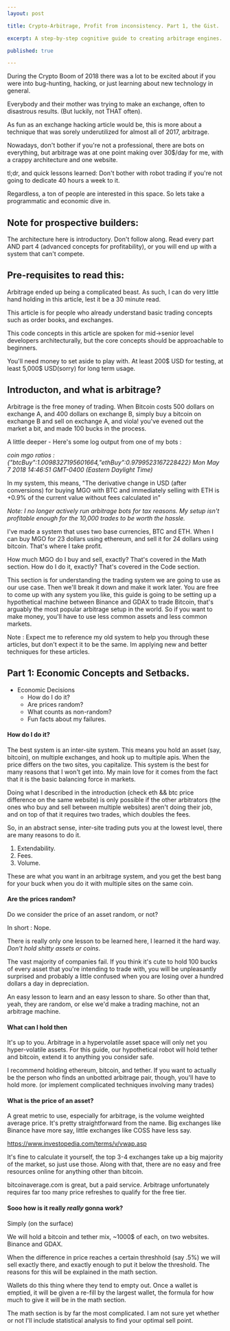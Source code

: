 ```yaml
---
layout: post

title: Crypto-Arbitrage, Profit from inconsistency. Part 1, the Gist.

excerpt: A step-by-step cognitive guide to creating arbitrage engines.

published: true

---
```



During the Crypto Boom of 2018 there was a lot to be excited about if you were into bug-hunting, hacking, or just learning about new technology in general.

Everybody and their mother was trying to make an exchange, often to disastrous results. (But luckily, not THAT often).

As fun as an exchange hacking article would be, this is more about a technique that was sorely underutilized for almost all of 2017, arbitrage.

Nowadays, don't bother if you're not a professional, there are bots on everything, but arbitrage was at one point making over 30$/day for me, with a crappy architecture and one website.

tl;dr, and quick lessons learned: Don't bother with robot trading if you're not going to dedicate 40 hours a week to it.

Regardless, a ton of people are interested in this space. So lets take a programmatic and economic dive in.

## Note for prospective builders:
The architecture here is introductory. Don't follow along. Read every part AND part 4 (advanced concepts for profitability), or you will end up with a system that can't compete.

## Pre-requisites to read this:
Arbitrage ended up being a complicated beast. As such, I can do very little hand holding in this article, lest it be a 30 minute read.

This article is for people who already understand basic trading concepts such as order books, and exchanges.

This code concepts in this article are spoken for mid->senior level developers architecturally, but the core concepts should be approachable to beginners.

You'll need money to set aside to play with. At least 200$ USD for testing, at least 5,000$ USD(sorry) for long term usage.

## Introducton, and what is arbitrage?
Arbitrage is the free money of trading. When Bitcoin costs 500 dollars on exchange A, and 400 dollars on exchange B, simply buy a bitcoin on exchange B and sell on exchange A, and viola! you've evened out the market a bit, and made 100 bucks in the process.

A little deeper - Here's some log output from one of my bots :

*coin mgo ratios : {"btcBuy":1.0098327195601664,"ethBuy":0.9799523167228422} Mon May 7 2018 14:46:51 GMT-0400 (Eastern Daylight Time)*

In my system, this means, "The derivative change in USD (after conversions) for buying MGO with BTC and immediately selling with ETH is +0.9% of the current value without fees calculated in"

*Note: I no longer actively run arbitrage bots for tax reasons. My setup isn't profitable enough for the 10,000 trades to be worth the hassle.*

I've made a system that uses two base currencies, BTC and ETH. When I can buy MGO for 23 dollars using ethereum, and sell it for 24 dollars using bitcoin. That's where I take profit.

How much MGO do I buy and sell, exactly? That's covered in the Math section.
How do I do it, exactly? That's covered in the Code section.

This section is for understanding the trading system we are going to use as our use case. Then we'll break it down and make it work later.
You are free to come up with any system you like, this guide is going to be setting up a hypothetical machine between Binance and GDAX to trade Bitcoin, that's arguably the most popular arbitrage setup in the world. So if you want to make money, you'll have to use less common assets and less common markets.

Note : Expect me to reference my old system to help you through these articles, but don't expect it to be the same. Im applying new and better techniques for these articles.

## Part 1: Economic Concepts and Setbacks.

* Economic Decisions
    * How do I do it?
    * Are prices random?
    * What counts as non-random?
    * Fun facts about my failures.


#### How do I do it?

The best system is an inter-site system. This means you hold an asset (say, bitcoin), on multiple exchanges, and hook up to multiple apis. When the price differs on the two sites, you capitalize.
This system is the best for many reasons that I won't get into. My main love for it comes from the fact that it is the basic balancing force in markets.

Doing what I described in the introduction (check eth && btc price difference on the same website) is only possible if the other arbitrators (the ones who buy and sell between multiple websites) aren't doing their job, and on top of that it requires two trades, which doubles the fees.

So, in an abstract sense, inter-site trading puts you at the lowest level, there are many reasons to do it.

1. Extendability.
2. Fees.
3. Volume.

These are what you want in an arbitrage system, and you get the best bang for your buck when you do it with multiple sites on the same coin.

#### Are the prices random?

Do we consider the price of an asset random, or not?

In short : Nope.

There is really only one lesson to be learned here, I learned it the hard way. *Don't hold shitty assets or coins*.

The vast majority of companies fail. If you think it's cute to hold 100 bucks of every asset that you're intending to trade with, you will be unpleasantly surprised and probably a little confused when you are losing over a hundred dollars a day in depreciation.

An easy lesson to learn and an easy lesson to share. So other than that, yeah, they are random, or else we'd make a trading machine, not an arbitrage machine.

#### What can I hold then

It's up to you. Arbitrage in a hypervolatile asset space will only net you hyper-volatile assets. For this guide, our hypothetical robot will hold tether and bitcoin, extend it to anything you consider safe.

I recommend holding ethereum, bitcoin, and tether. If you want to actually be the person who finds an unbotted arbitrage pair, though, you'll have to hold more. (or implement complicated techniques involving many trades)

#### What is the price of an asset?

A great metric to use, especially for arbitrage, is the volume weighted average price. It's pretty straightforward from the name.
Big exchanges like Binance have more say, little exchanges like COSS have less say.

https://www.investopedia.com/terms/v/vwap.asp

It's fine to calculate it yourself, the top 3-4 exchanges take up a big majority of the market, so just use those. Along with that, there are no easy and free resources online for anything other than bitcoin.

bitcoinaverage.com is great, but a paid service. Arbitrage unfortunately requires far too many price refreshes to qualify for the free tier.

#### Sooo how is it really *really* gonna work?

Simply (on the surface)

We will hold a bitcoin and tether mix, ~1000$ of each, on two websites. Binance and GDAX.

When the difference in price reaches a certain threshhold (say .5%) we will sell exactly there, and exactly enough to put it below the threshold. The reasons for this will be explained in the math section.

Wallets do this thing where they tend to empty out. Once a wallet is emptied, it will be given a re-fill by the largest wallet, the formula for how much to give it will be in the math section.

The math section is by far the most complicated. I am not sure yet whether or not I'll include statistical analysis to find your optimal sell point.